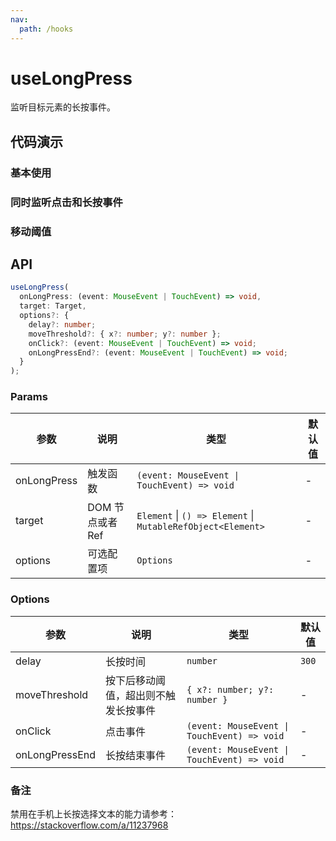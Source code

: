 ```yaml
---
nav:
  path: /hooks
---
```


# useLongPress

监听目标元素的长按事件。

## 代码演示

### 基本使用

<code src="./demo/demo1.tsx"></code>

### 同时监听点击和长按事件

<code src="./demo/demo2.tsx"></code>

### 移动阈值

<code src="./demo/demo3.tsx"></code>

## API

```typescript
useLongPress(
  onLongPress: (event: MouseEvent | TouchEvent) => void,
  target: Target,
  options?: {
    delay?: number;
    moveThreshold?: { x?: number; y?: number };
    onClick?: (event: MouseEvent | TouchEvent) => void;
    onLongPressEnd?: (event: MouseEvent | TouchEvent) => void;
  }
);
```

### Params

| 参数        | 说明             | 类型                                                        | 默认值 |
| ----------- | ---------------- | ----------------------------------------------------------- | ------ |
| onLongPress | 触发函数         | `(event: MouseEvent \| TouchEvent) => void`                 | -      |
| target      | DOM 节点或者 Ref | `Element` \| `() => Element` \| `MutableRefObject<Element>` | -      |
| options     | 可选配置项       | `Options`                                                   | -      |

### Options

| 参数           | 说明                                 | 类型                                        | 默认值 |
| -------------- | ------------------------------------ | ------------------------------------------- | ------ |
| delay          | 长按时间                             | `number`                                    | `300`  |
| moveThreshold  | 按下后移动阈值，超出则不触发长按事件 | `{ x?: number; y?: number }`                | -      |
| onClick        | 点击事件                             | `(event: MouseEvent \| TouchEvent) => void` | -      |
| onLongPressEnd | 长按结束事件                         | `(event: MouseEvent \| TouchEvent) => void` | -      |

### 备注

禁用在手机上长按选择文本的能力请参考：https://stackoverflow.com/a/11237968
